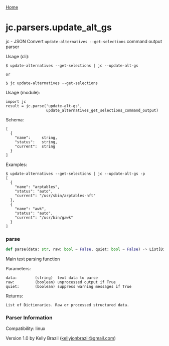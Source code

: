[Home](https://kellyjonbrazil.github.io/jc/)
<a id="jc.parsers.update_alt_gs"></a>

# jc.parsers.update\_alt\_gs

jc - JSON Convert `update-alternatives --get-selections` command output parser

Usage (cli):

    $ update-alternatives --get-selections | jc --update-alt-gs

    or

    $ jc update-alternatives --get-selections

Usage (module):

    import jc
    result = jc.parse('update-alt-gs',
                      update_alternatives_get_selections_command_output)

Schema:

    [
      {
        "name":     string,
        "status":   string,
        "current":  string
      }
    ]

Examples:

    $ update-alternatives --get-selections | jc --update-alt-gs -p
    [
      {
        "name": "arptables",
        "status": "auto",
        "current": "/usr/sbin/arptables-nft"
      },
      {
        "name": "awk",
        "status": "auto",
        "current": "/usr/bin/gawk"
      }
    ]

<a id="jc.parsers.update_alt_gs.parse"></a>

### parse

```python
def parse(data: str, raw: bool = False, quiet: bool = False) -> List[Dict]
```

Main text parsing function

Parameters:

    data:        (string)  text data to parse
    raw:         (boolean) unprocessed output if True
    quiet:       (boolean) suppress warning messages if True

Returns:

    List of Dictionaries. Raw or processed structured data.

### Parser Information
Compatibility:  linux

Version 1.0 by Kelly Brazil (kellyjonbrazil@gmail.com)
